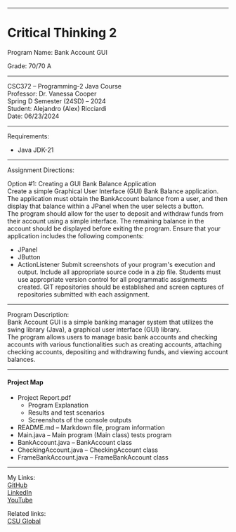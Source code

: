﻿-----------------------------------------------------------------------------------------------------------------------------
# Critical Thinking 2
Program Name: Bank Account GUI

Grade: 70/70 A

-----------------------------------------------------------------------------------------------------------------------------

CSC372 – Programming-2 Java Course  
Professor: Dr. Vanessa Cooper  
Spring D Semester (24SD) – 2024  
Student: Alejandro (Alex) Ricciardi  
Date: 06/23/2024   

-----------------------------------------------------------------------------------------------------------------------------

Requirements:  
- Java JDK-21  

-----------------------------------------------------------------------------------------------------------------------------

Assignment Directions:  

Option #1: Creating a GUI Bank Balance Application  
Create a simple Graphical User Interface (GUI) Bank Balance application. The application must obtain the BankAccount balance from a user, and then display that balance within a JPanel when the user selects a button.  
The program should allow for the user to deposit and withdraw funds from their account using a simple interface. The remaining balance in the account should be displayed before exiting the program. Ensure that your application includes the following components:  
- JPanel
- JButton
- ActionListener
Submit screenshots of your program's execution and output. Include all appropriate source code in a zip file.
Students must use appropriate version control for all programmatic assignments created. GIT repositories should be established and screen captures of repositories submitted with each assignment.

-----------------------------------------------------------------------------------------------------------------------------

Program Description:  
Bank Account GUI is a simple banking manager system that utilizes the swing library (Java), a graphical user interface (GUI) library.  
The program allows users to manage basic bank accounts and checking accounts with various functionalities such as creating accounts, attaching checking accounts, depositing and withdrawing funds, and viewing account balances.  

-----------------------------------------------------------------------------------------------------------------------------

#### Project Map
- Project Report.pdf  
	- Program Explanation  
	- Results and test scenarios   
	- Screenshots of the console outputs  
- README.md – Markdown file, program information 
- Main.java – Main program (Main class) tests program
- BankAccount.java – BankAccount class
- CheckingAccount.java – CheckingAccount class
- FrameBankAccount.java – FrameBankAccount class

-----------------------------------------------------------------------------------------------------------------------------

My Links:   
[GitHub](https://github.com/Omegapy)  
[LinkedIn](https://www.linkedin.com/in/alex-ricciardi/)   
[YouTube](https://www.youtube.com/channel/UC4rMaQ7sqywMZkfS1xGh2AA)

Related links:  
[CSU Global](https://csuglobal.edu/) 

